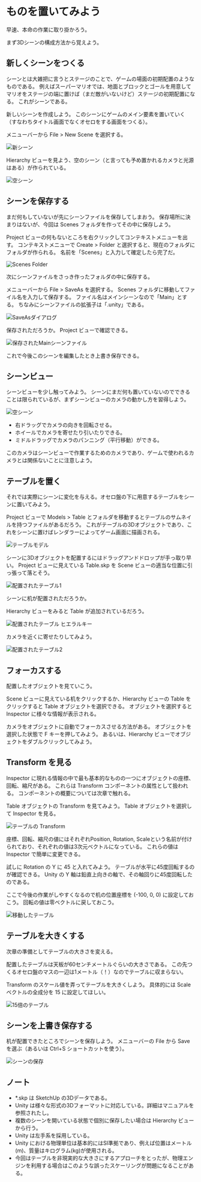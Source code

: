 # ものを置いてみよう

早速、本命の作業に取り掛かろう。

まず3Dシーンの構成方法から覚えよう。

## 新しくシーンをつくる

シーンとは大雑把に言うとステージのことで、ゲームの場面の初期配置のようなものである。
例えばスーパーマリオでは、地面とブロックとゴールを用意してマリオをステージの端に置けば（まだ敵がいないけど）ステージの初期配置になる。
これがシーンである。

新しいシーンを作成しよう。
このシーンにゲームのメイン要素を置いていく（すなわちタイトル画面でなくオセロをする画面をつくる）。

メニューバーから File > New Scene を選択する。

![新シーン](./Images/NewScene.png)

Hierarchy ビューを見よう、空のシーン（と言っても予め置かれるカメラと光源はある）が作られている。

![空シーン](./Images/EmptyScene.png)

## シーンを保存する

まだ何もしていないが先にシーンファイルを保存してしまおう。
保存場所に決まりはないが、今回は Scenes フォルダを作ってその中に保存しよう。

Project ビューの何もないところを右クリックしてコンテキストメニューを出す。
コンテキストメニューで Create > Folder と選択すると、現在のフォルダにフォルダが作られる。
名前を「Scenes」と入力して確定したら完了だ。

![Scenes Folder](./Images/ScenesFolder.png)

次にシーンファイルをさっき作ったフォルダの中に保存する。

メニューバーから File > SaveAs を選択する。
Scenes フォルダに移動してファイル名を入力して保存する。
ファイル名はメインシーンなので「Main」とする。
ちなみにシーンファイルの拡張子は「.unity」である。

![SaveAsダイアログ](./Images/SaveAsMain.png)

保存されただろうか。
Project ビューで確認できる。

![保存されたMainシーンファイル](./Images/MainSaved.png)

これで今後このシーンを編集したとき上書き保存できる。

## シーンビュー

シーンビューを少し触ってみよう。
シーンにまだ何も置いていないのでできることは限られているが、まずシーンビューのカメラの動かし方を習得しよう。

![空シーン](./Images/EmptySceneView.png)

- 右ドラッグでカメラの向きを回転させる。
- ホイールでカメラを寄せたり引いたりできる。
- ミドルドラッグでカメラのパンニング（平行移動）ができる。

このカメラはシーンビューで作業するためのカメラであり、ゲームで使われるカメラとは関係ないことに注意しよう。

## テーブルを置く

それでは実際にシーンに変化を与える。オセロ盤の下に用意するテーブルをシーンに置いてみよう。

Project ビューで Models > Table とフォルダを移動するとテーブルのサムネイルを持つファイルがあるだろう。
これがテーブルの3Dオブジェクトであり、これをシーンに置けばレンダラーによってゲーム画面に描画される。

![テーブルモデル](./Images/Table.png)

シーンに3Dオブジェクトを配置するにはドラッグアンドドロップが手っ取り早い。
Project ビューに見えている Table.skp を Scene ビューの適当な位置に引っ張って落とそう。

![配置されたテーブル1](./Images/DDTable1.png)

シーンに机が配置されただろうか。

Hierarchy ビューをみると Table が追加されているだろう。

![配置されたテーブル ヒエラルキー](./Images/HTable.png)

カメラを近くに寄せたりしてみよう。

![配置されたテーブル2](./Images/DDTable2.png)

## フォーカスする

配置したオブジェクトを見ていこう。

Scene ビューに見えている机をクリックするか、Hierarchy ビューの Table をクリックすると Table オブジェクトを選択できる。
オブジェクトを選択すると Inspector に様々な情報が表示される。

カメラをオブジェクトに自動でフォーカスさせる方法がある。
オブジェクトを選択した状態で F キーを押してみよう。
あるいは、Hierarchy ビューでオブジェクトをダブルクリックしてみよう。

## Transform を見る

Inspector に現れる情報の中で最も基本的なものの一つにオブジェクトの座標、回転、縮尺がある。
これらは Transform コンポーネントの属性として扱われる。
コンポーネントの概要については次章で触れる。

Table オブジェクトの Transform を見てみよう。
Table オブジェクトを選択して Inspector を見る。

![テーブルの Transform](./Images/Transform.png)

座標、回転、縮尺の値にはそれぞれPosition, Rotation, Scaleという名前が付けられており、それぞれの値は3次元ベクトルになっている。
これらの値は Inspector で簡単に変更できる。

試しに Rotation の Y に 45 と入れてみよう。
テーブルが水平に45度回転するのが確認できる。
Unity の Y 軸は鉛直上向きの軸で、その軸回りに45度回転したのである。

ここで今後の作業がしやすくなるので机の位置座標を (-100, 0, 0) に設定しておこう。
回転の値は零ベクトルに戻しておこう。

![移動したテーブル](./Images/Move.png)

## テーブルを大きくする

次章の準備としてテーブルの大きさを変える。

配置したテーブルは天板が60センチメートルぐらいの大きさである。
この先つくるオセロ盤のマスの一辺は1メートル（！）なのでテーブルに収まらない。

Transform のスケール値を弄ってテーブルを大きくしよう。
具体的には Scale ベクトルの全成分を 15 に設定してほしい。

![15倍のテーブル](./Images/15xScaled.png)

## シーンを上書き保存する

机が配置できたところでシーンを保存しよう。
メニューバーの File から Save を選ぶ（あるいは Ctrl+S ショートカットを使う）。

![シーンの保存](./Images/SaveScene.png)

## ノート

- *.skp は SketchUp の3Dデータである。
- Unity は様々な形式の3Dフォーマットに対応している。詳細はマニュアルを参照されたし。
- 複数のシーンを開いている状態で個別に保存したい場合は Hierarchy ビューから行う。
- Unity は左手系を採用している。
- Unity における物理単位は基本的にはSI準拠であり、例えば位置はメートル(m)、質量はキログラム(kg)が使用される。
- 今回はテーブルを非現実的な大きさにするアプローチをとったが、物理エンジンを利用する場合はこのような誤ったスケーリングが問題になることがある。
